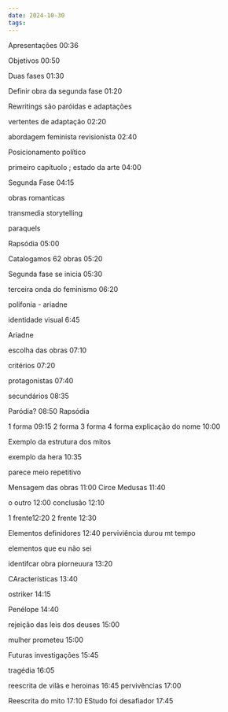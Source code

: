 ```yaml
---
date: 2024-10-30
tags:
---
```




Apresentações 00:36

Objetivos 00:50

Duas fases 01:30

Definir obra da segunda fase 01:20

Rewritings são paróidas e adaptações 


vertentes de adaptação 02:20

abordagem feminista revisionista 02:40

Posicionamento político 

primeiro capítuolo ; estado da arte 04:00

Segunda Fase 04:15 

obras romanticas

transmedia storytelling

paraquels

Rapsódia 05:00

Catalogamos 62 obras 05:20

Segunda fase se inicia 05:30

terceira onda do feminismo 06:20

polifonia - ariadne

identidade visual 6:45

Ariadne

escolha das obras 07:10

critérios 07:20

protagonistas 07:40

secundários 08:35

Paródia? 08:50
Rapsódia

1 forma 09:15
2 forma 
3 forma 
4 forma 
explicação do nome 10:00

Exemplo da estrutura dos mitos 

exemplo da hera 10:35

parece meio repetitivo 

Mensagem das obras 11:00
Circe
Medusas 11:40

o outro 12:00
conclusão 12:10

1 frente12:20
2 frente 12:30

Elementos definidores 12:40
perviviência durou mt tempo

elementos que eu não sei

identifcar obra piorneuura 13:20

CAracterísticas 13:40

ostriker 14:15

Penélope 14:40

rejeição das leis dos deuses 15:00

mulher prometeu 15:00

Futuras investigações 15:45

tragédia 16:05

reescrita de vilãs e heroinas 16:45
pervivências 17:00

Reescrita do mito 17:10
EStudo foi desafiador 17:45

